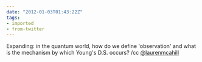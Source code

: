```yaml
---
date: "2012-01-03T01:43:22Z"
tags:
- imported
- from-twitter
---
```

Expanding: in the quantum world, how do we define 'observation' and what is the mechanism by which Young's D.S. occurs? /cc [@laurenmcahill](/twitter/#/laurenmcahill)
